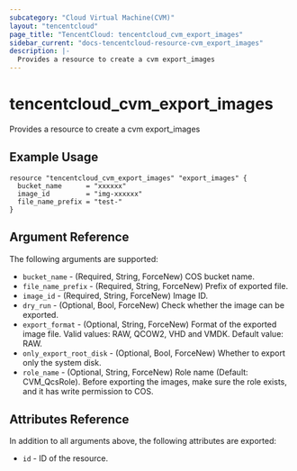 ```yaml
---
subcategory: "Cloud Virtual Machine(CVM)"
layout: "tencentcloud"
page_title: "TencentCloud: tencentcloud_cvm_export_images"
sidebar_current: "docs-tencentcloud-resource-cvm_export_images"
description: |-
  Provides a resource to create a cvm export_images
---
```


# tencentcloud_cvm_export_images

Provides a resource to create a cvm export_images

## Example Usage

```hcl
resource "tencentcloud_cvm_export_images" "export_images" {
  bucket_name      = "xxxxxx"
  image_id         = "img-xxxxxx"
  file_name_prefix = "test-"
}
```

## Argument Reference

The following arguments are supported:

* `bucket_name` - (Required, String, ForceNew) COS bucket name.
* `file_name_prefix` - (Required, String, ForceNew) Prefix of exported file.
* `image_id` - (Required, String, ForceNew) Image ID.
* `dry_run` - (Optional, Bool, ForceNew) Check whether the image can be exported.
* `export_format` - (Optional, String, ForceNew) Format of the exported image file. Valid values: RAW, QCOW2, VHD and VMDK. Default value: RAW.
* `only_export_root_disk` - (Optional, Bool, ForceNew) Whether to export only the system disk.
* `role_name` - (Optional, String, ForceNew) Role name (Default: CVM_QcsRole). Before exporting the images, make sure the role exists, and it has write permission to COS.

## Attributes Reference

In addition to all arguments above, the following attributes are exported:

* `id` - ID of the resource.




